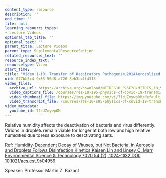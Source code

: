 ```yaml
---
content_type: resource
description: ''
end_time: ''
file: null
learning_resource_types:
- Lecture Videos
optional_tab_title: ''
optional_text: ''
parent_title: Lecture Videos
parent_type: SupplementalResourceSection
related_resources_text: ''
resource_index_text: ''
resourcetype: Video
start_time: ''
title: "Video 1-10: Transfer of Respiratory Pathogens\u2014Aerosolized Pathogen Deactivation"
uid: 077bb5c4-9c33-56d8-a726-8eb3bcff4313
video_files:
  archive_url: https://archive.org/download/MITRES10.S95F20/MITRES_10_S95F20_0110_300k.mp4
  video_captions_file: /courses/res-10-s95-physics-of-covid-19-transmission-fall-2020/9cd1bd59d8035adbb87ebfeca8565a1d_71dUZmywpOM.vtt
  video_thumbnail_file: https://img.youtube.com/vi/71dUZmywpOM/default.jpg
  video_transcript_file: /courses/res-10-s95-physics-of-covid-19-transmission-fall-2020/6c965451af2b51cab0fcfc038e053502_71dUZmywpOM.pdf
video_metadata:
  youtube_id: 71dUZmywpOM
---
```


Relative humidity affects the deactivation of bacteria and virus differently. Virions in droplets remain viable for longer at both low and high relative humidities due to less exposure to deactivating salts.

Ref: [Humidity-Dependent Decay of Viruses, but Not Bacteria, in Aerosols and Droplets Follows Disinfection Kinetics Kaisen Lin and Linsey C. Marr Environmental Science & Technology 2020 54 (2), 1024-1032 DOI: 10.1021/acs.est.9b04959](https://pubs.acs.org/doi/10.1021/acs.est.9b04959)

Speaker: Professor Martin Z. Bazant